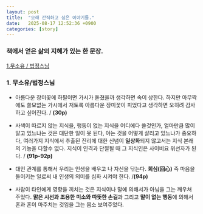 ```yaml
---
layout: post
title:  "오래 간직하고 싶은 이야기들."
date:   2025-08-17 12:52:36 +0900
categories: [story]
---
```


### 책에서 얻은 삶의 지혜가 있는 한 문장. 
[1.무소유 / 법정스님](#1-무소유법정스님)

### 1. 무소유/법정스님

* 아름다운 장미꽃에 하필이면 가시가 돋쳤을까 생각하면 속이 상한다. 하지만 아무짝에도 쓸모없는 가시에서 저토록 아름다운 장미꽃이 피었다고 생각하면 오히려 감사하고 싶어진다. / **(30p)** 

* 사색이 따르지 않는 지식을, 행동이 없는 지식을 어디에다 쓸것인가, 얼마만큼 많이 알고 있느냐는 것은 대단한 일이 못 된다, 아는 것을 어떻게 살리고 있느냐가 중요하다, 여러가지 지식에서 추출된 진리에 대한 신념이 **일상화**되지 않고서는 지식 본래의 기능을 다할수 없다. 지식이 인격과 단절될 때 그 지식인은 사이비요 위선자가 된다. / **(91p-92p)**

* 대인 관계를 통해서 우리는 인생을 배우고 나 자신을 닦는다. **회심(回心)** 즉 마음을 돌이키는 일로써 내 인생의 의미를 심화 시켜야 한다. /**(94p)**

* 사람이 타인에게 영향을 끼치는 것은 지식이나 말에 의해서가 아님을 그는 깨우쳐 주었다. **맑은 시선과 조용한 미소와 따뜻한 손길**과 그리고 **말이 없는 행동**에 의해서 혼과 혼이 마주치는 것임을 그는 몸소 보여주었다. 


